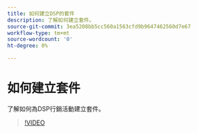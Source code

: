 ```yaml
---
title: 如何建立DSP的套件
description: 了解如何建立套件。
source-git-commit: 3ea5208bb5cc560a1563cfd9b9647462560d7e67
workflow-type: tm+mt
source-wordcount: '0'
ht-degree: 0%

---
```


# 如何建立套件

了解如何為DSP行銷活動建立套件。

>[!VIDEO](https://video.tv.adobe.com/v/339257)
